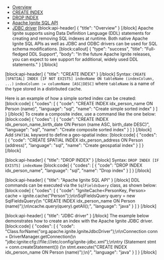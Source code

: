 * [Overview](#section-overview)
* [CREATE INDEX](#section-create-index)
* [DROP INDEX](#section-drop-index)
* [Apache Ignite SQL API](#section-apache-ignite-sql-api)
* [JDBC driver](#section-jdbc-driver)
[block:api-header]
{
  "title": "Overview"
}
[/block]
Apache Ignite supports using Data Definition Language (DDL) statements for creating and removing SQL indexes at runtime. Both native Apache Ignite SQL APIs as well as JDBC and ODBC drivers can be used for SQL schema modifications.
[block:callout]
{
  "type": "success",
  "title": "Full-fledged DDL Support",
  "body": "In the future Apache Ignite releases, you can expect to see support for additional, widely used DDL statements."
}
[/block]

[block:api-header]
{
  "title": "CREATE INDEX"
}
[/block]
Syntax:
`CREATE [SPATIAL] INDEX [IF NOT EXISTS] indexName ON tableName (indexColumn, ...)`
`indexColumn := columnName [ASC|DESC]` where `tableName` is a name of the type stored in a distirbuted cache.

Here is an example of how a simple sorted index can be created:​
[block:code]
{
  "codes": [
    {
      "code": "CREATE INDEX idx_person_name ON Person (name)",
      "language": "sql",
      "name": "Create simple sorted index"
    }
  ]
}
[/block]
To create a composite index, use a command like the one below:
[block:code]
{
  "codes": [
    {
      "code": "CREATE INDEX idx_person_name_birth_date ON Person (name ASC, birth_date DESC)",
      "language": "sql",
      "name": "Create composite sorted index"
    }
  ]
}
[/block]
Add `SPATIAL` keyword to define a geo-spatial index:
[block:code]
{
  "codes": [
    {
      "code": "CREATE SPATIAL INDEX idx_person_address ON Person (address)",
      "language": "sql",
      "name": "Create geospatial index"
    }
  ]
}
[/block]

[block:api-header]
{
  "title": "DROP INDEX"
}
[/block]
Syntax:
`DROP INDEX [IF EXISTS] indexName`
[block:code]
{
  "codes": [
    {
      "code": "DROP INDEX idx_person_name",
      "language": "sql",
      "name": "Drop index"
    }
  ]
}
[/block]

[block:api-header]
{
  "title": "Apache Ignite SQL API"
}
[/block]
DDL commands can be executed via the `SqlFieldsQuery` class, as shown below:
[block:code]
{
  "codes": [
    {
      "code": "IgniteCache<PersonKey, Person> cache = ignite.cache(\"Person\");\n\nSqlFieldsQuery query = new SqlFieldsQuery(\n    \"CREATE INDEX idx_person_name ON Person (name)\");\n\ncache.query(query).getAll();",
      "language": "java"
    }
  ]
}
[/block]

[block:api-header]
{
  "title": "JDBC driver"
}
[/block]
The example below demonstrates how to create an index with the Apache Ignite JDBC driver.
[block:code]
{
  "codes": [
    {
      "code": "Class.forName(\"org.apache.ignite.IgniteJdbcDriver\");\n\nConnection conn = DriverManager.getConnection(\n    \"jdbc:ignite:cfg://file:///etc/config/ignite-jdbc.xml\");\n\ntry (Statement stmt = conn.createStatement()) {\n    stmt.execute(\"CREATE INDEX idx_person_name ON Person (name)\");\n}",
      "language": "java"
    }
  ]
}
[/block]
